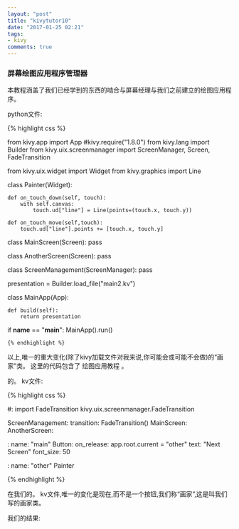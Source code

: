 ```yaml
---
layout: "post"
title: "kivytutor10"
date: "2017-01-25 02:21"
tags:
- kivy
comments: true
---
```


### 屏幕绘图应用程序管理器

本教程涵盖了我们已经学到的东西的啮合与屏幕经理与我们之前建立的绘图应用程序。

python文件:

{% highlight css %}

from kivy.app import App
#kivy.require("1.8.0")
from kivy.lang import Builder
from kivy.uix.screenmanager import ScreenManager, Screen, FadeTransition

from kivy.uix.widget import Widget
from kivy.graphics import Line


class Painter(Widget):

    def on_touch_down(self, touch):
        with self.canvas:
            touch.ud["line"] = Line(points=(touch.x, touch.y))

    def on_touch_move(self,touch):
        touch.ud["line"].points += [touch.x, touch.y]


class MainScreen(Screen):
    pass

class AnotherScreen(Screen):
    pass

class ScreenManagement(ScreenManager):
    pass


presentation = Builder.load_file("main2.kv")

class MainApp(App):

    def build(self):
        return presentation

if __name__ == "__main__":
    MainApp().run()

    {% endhighlight %}

以上,唯一的重大变化(除了kivy加载文件对我来说,你可能会或可能不会做)的“画家”类。 这里的代码包含了 绘图应用教程 。

的。 kv文件:

{% highlight css %}

#: import FadeTransition kivy.uix.screenmanager.FadeTransition

ScreenManagement:
	transition: FadeTransition()
	MainScreen:
	AnotherScreen:

<MainScreen>:
	name: "main"
	Button:
		on_release: app.root.current = "other"
		text: "Next Screen"
		font_size: 50

<AnotherScreen>:
	name: "other"
	Painter		

  {% endhighlight %}

在我们的。 kv文件,唯一的变化是现在,而不是一个按钮,我们称“画家”,这是叫我们写的画家类。

我们的结果:
